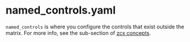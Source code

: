 # named_controls.yaml

`named_controls` is where you configure the controls that exist outside the matrix. For more info, see the sub-section of [zcx concepts](../../lessons/getting-started/zcx-concepts.md#named-controls).